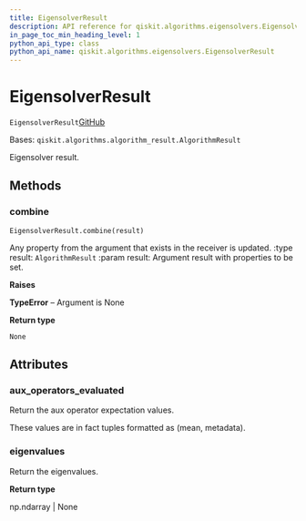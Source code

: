 ```yaml
---
title: EigensolverResult
description: API reference for qiskit.algorithms.eigensolvers.EigensolverResult
in_page_toc_min_heading_level: 1
python_api_type: class
python_api_name: qiskit.algorithms.eigensolvers.EigensolverResult
---
```


# EigensolverResult

<span id="qiskit.algorithms.eigensolvers.EigensolverResult" />

`EigensolverResult`[GitHub](https://github.com/qiskit/qiskit/tree/stable/0.39/qiskit/algorithms/eigensolvers/eigensolver.py "view source code")

Bases: `qiskit.algorithms.algorithm_result.AlgorithmResult`

Eigensolver result.

## Methods

### combine

<span id="qiskit.algorithms.eigensolvers.EigensolverResult.combine" />

`EigensolverResult.combine(result)`

Any property from the argument that exists in the receiver is updated. :type result: `AlgorithmResult` :param result: Argument result with properties to be set.

**Raises**

**TypeError** – Argument is None

**Return type**

`None`

## Attributes

<span id="qiskit.algorithms.eigensolvers.EigensolverResult.aux_operators_evaluated" />

### aux\_operators\_evaluated

Return the aux operator expectation values.

These values are in fact tuples formatted as (mean, metadata).

<span id="qiskit.algorithms.eigensolvers.EigensolverResult.eigenvalues" />

### eigenvalues

Return the eigenvalues.

**Return type**

np.ndarray | None


